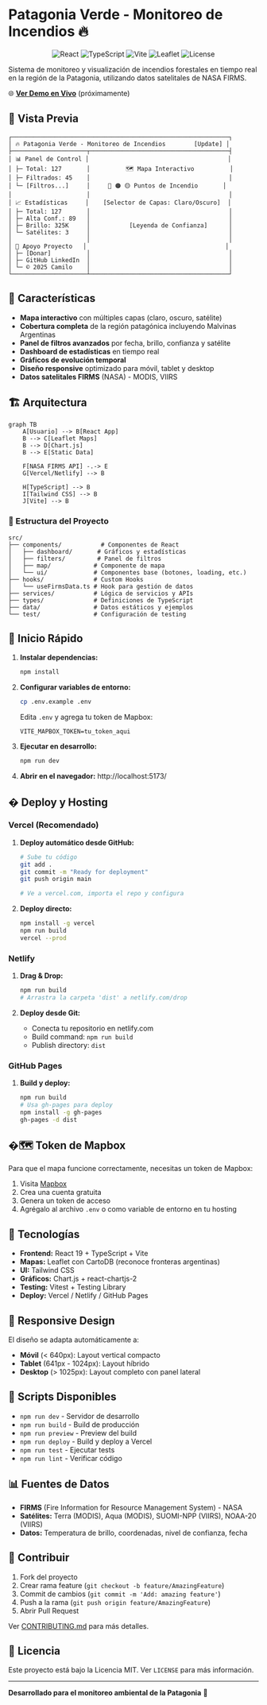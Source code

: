# Patagonia Verde - Monitoreo de Incendios 🔥

<p align="center">
  <img src="https://img.shields.io/badge/React-19.1.0-blue?logo=react" alt="React">
  <img src="https://img.shields.io/badge/TypeScript-5.8.3-blue?logo=typescript" alt="TypeScript">
  <img src="https://img.shields.io/badge/Vite-6.3.5-646CFF?logo=vite" alt="Vite">
  <img src="https://img.shields.io/badge/Leaflet-1.9.4-green?logo=leaflet" alt="Leaflet">
  <img src="https://img.shields.io/badge/License-MIT-green" alt="License">
</p>

Sistema de monitoreo y visualización de incendios forestales en tiempo real en la región de la Patagonia, utilizando datos satelitales de NASA FIRMS.

🌐 **[Ver Demo en Vivo](https://patagonia-verde.vercel.app)** (próximamente)

## 📸 Vista Previa

```
┌─────────────────────────────────────────────────────────────┐
│ 🔥 Patagonia Verde - Monitoreo de Incendios        [Update] │
├─────────────────────┬───────────────────────────────────────┤
│ 📊 Panel de Control │                                       │
│ ├─ Total: 127       │          🗺️ Mapa Interactivo          │
│ ├─ Filtrados: 45    │                                       │
│ └─ [Filtros...]     │     🔴 🟠 🟡 Puntos de Incendio       │
│                     │                                       │
│ 📈 Estadísticas     │    [Selector de Capas: Claro/Oscuro]  │
│ ├─ Total: 127       │                                       │
│ ├─ Alta Conf.: 89   │                                       │
│ ├─ Brillo: 325K     │           [Leyenda de Confianza]      │
│ └─ Satélites: 3     │                                       │
│                     │                                       │
│ 💝 Apoyo Proyecto   │                                       │
│ ├─ [Donar]          │                                       │
│ ├─ GitHub LinkedIn  │                                       │
│ └─ © 2025 Camilo    │                                       │
└─────────────────────┴───────────────────────────────────────┘
```

## 🌟 Características

- **Mapa interactivo** con múltiples capas (claro, oscuro, satélite)
- **Cobertura completa** de la región patagónica incluyendo Malvinas Argentinas
- **Panel de filtros avanzados** por fecha, brillo, confianza y satélite
- **Dashboard de estadísticas** en tiempo real
- **Gráficos de evolución temporal** 
- **Diseño responsive** optimizado para móvil, tablet y desktop
- **Datos satelitales FIRMS** (NASA) - MODIS, VIIRS

## 🏗️ Arquitectura

```mermaid
graph TB
    A[Usuario] --> B[React App]
    B --> C[Leaflet Maps]
    B --> D[Chart.js]
    B --> E[Static Data]
    
    F[NASA FIRMS API] -.-> E
    G[Vercel/Netlify] --> B
    
    H[TypeScript] --> B
    I[Tailwind CSS] --> B
    J[Vite] --> B
```

### 📁 Estructura del Proyecto
```
src/
├── components/           # Componentes de React
│   ├── dashboard/       # Gráficos y estadísticas
│   ├── filters/         # Panel de filtros
│   ├── map/            # Componente de mapa
│   └── ui/             # Componentes base (botones, loading, etc.)
├── hooks/              # Custom Hooks
│   └── useFirmsData.ts # Hook para gestión de datos
├── services/           # Lógica de servicios y APIs
├── types/              # Definiciones de TypeScript
├── data/               # Datos estáticos y ejemplos
└── test/               # Configuración de testing
```

## 🚀 Inicio Rápido

1. **Instalar dependencias:**
   ```bash
   npm install
   ```

2. **Configurar variables de entorno:**
   ```bash
   cp .env.example .env
   ```
   Edita `.env` y agrega tu token de Mapbox:
   ```
   VITE_MAPBOX_TOKEN=tu_token_aqui
   ```

3. **Ejecutar en desarrollo:**
   ```bash
   npm run dev
   ```

4. **Abrir en el navegador:**
   http://localhost:5173/

## � Deploy y Hosting

### Vercel (Recomendado)

1. **Deploy automático desde GitHub:**
   ```bash
   # Sube tu código
   git add .
   git commit -m "Ready for deployment"
   git push origin main
   
   # Ve a vercel.com, importa el repo y configura
   ```

2. **Deploy directo:**
   ```bash
   npm install -g vercel
   npm run build
   vercel --prod
   ```

### Netlify

1. **Drag & Drop:**
   ```bash
   npm run build
   # Arrastra la carpeta 'dist' a netlify.com/drop
   ```

2. **Deploy desde Git:**
   - Conecta tu repositorio en netlify.com
   - Build command: `npm run build`
   - Publish directory: `dist`

### GitHub Pages

1. **Build y deploy:**
   ```bash
   npm run build
   # Usa gh-pages para deploy
   npm install -g gh-pages
   gh-pages -d dist
   ```

## �🗺️ Token de Mapbox

Para que el mapa funcione correctamente, necesitas un token de Mapbox:

1. Visita [Mapbox](https://account.mapbox.com/access-tokens/)
2. Crea una cuenta gratuita
3. Genera un token de acceso
4. Agrégalo al archivo `.env` o como variable de entorno en tu hosting

## 🎨 Tecnologías

- **Frontend:** React 19 + TypeScript + Vite
- **Mapas:** Leaflet con CartoDB (reconoce fronteras argentinas)
- **UI:** Tailwind CSS
- **Gráficos:** Chart.js + react-chartjs-2
- **Testing:** Vitest + Testing Library
- **Deploy:** Vercel / Netlify / GitHub Pages

## 📱 Responsive Design

El diseño se adapta automáticamente a:
- **Móvil** (< 640px): Layout vertical compacto
- **Tablet** (641px - 1024px): Layout híbrido  
- **Desktop** (> 1025px): Layout completo con panel lateral

## 🔧 Scripts Disponibles

- `npm run dev` - Servidor de desarrollo
- `npm run build` - Build de producción
- `npm run preview` - Preview del build
- `npm run deploy` - Build y deploy a Vercel
- `npm run test` - Ejecutar tests
- `npm run lint` - Verificar código

## 📊 Fuentes de Datos

- **FIRMS** (Fire Information for Resource Management System) - NASA
- **Satélites:** Terra (MODIS), Aqua (MODIS), SUOMI-NPP (VIIRS), NOAA-20 (VIIRS)
- **Datos:** Temperatura de brillo, coordenadas, nivel de confianza, fecha

## 🤝 Contribuir

1. Fork del proyecto
2. Crear rama feature (`git checkout -b feature/AmazingFeature`)
3. Commit de cambios (`git commit -m 'Add: amazing feature'`)
4. Push a la rama (`git push origin feature/AmazingFeature`)
5. Abrir Pull Request

Ver [CONTRIBUTING.md](CONTRIBUTING.md) para más detalles.

## 📄 Licencia

Este proyecto está bajo la Licencia MIT. Ver `LICENSE` para más información.

---

**Desarrollado para el monitoreo ambiental de la Patagonia** 🌿
